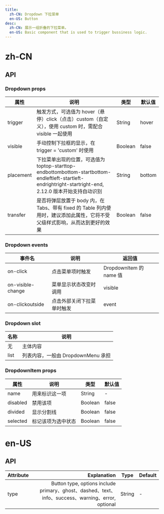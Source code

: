 ```yaml
---
title:
  zh-CN: Dropdown 下拉菜单
  en-US: Button
desc:
  zh-CN: 展示一组折叠的下拉菜单。
  en-US: Basic component that is used to trigger bussiness logic.
---
```



# zh-CN

## API



### Dropdown props

| 属性 |说明 |类型 |默认值 |
| --- |--- |--- |--- |
| trigger |触发方式，可选值为 hover（悬停）click（点击）custom（自定义），使用 custom 时，需配合 visible 一起使用 |String |hover |
| visible |手动控制下拉框的显示，在 trigger = 'custom' 时使用 |Boolean |false |
| placement |下拉菜单出现的位置，可选值为toptop-starttop-endbottombottom-startbottom-endleftleft-startleft-endrightright-startright-end, 2.12.0 版本开始支持自动识别 |String |bottom |
| transfer |是否将弹层放置于 body 内，在 Tabs、带有 fixed 的 Table 列内使用时，建议添加此属性，它将不受父级样式影响，从而达到更好的效果 |Boolean |false |

### Dropdown events

| 事件名 |说明 |返回值 |
| --- |--- |--- |
| on-click |点击菜单项时触发 |DropdownItem 的 name 值 |
| on-visible-change |菜单显示状态改变时调用 |visible |
| on-clickoutside |点击外部关闭下拉菜单时触发 |event |

### Dropdown slot

| 名称 |说明 |
| --- |--- |
| 无 |主体内容 |
| list |列表内容，一般由 DropdownMenu 承担 |

### DropdownItem props

| 属性 |说明 |类型 |默认值 |
| --- |--- |--- |--- |
| name |用来标识这一项 |String |- |
| disabled |禁用该项 |Boolean |false |
| divided |显示分割线 |Boolean |false |
| selected |标记该项为选中状态 |Boolean |false |


# en-US

## API
| Attribute        | Explanation    |  Type  | Default|
| --------   | -----:   | ---- | ---- |
| type        | Button type, options include primary、ghost、dashed、text、info、success、warning、error, optional      |   String   | -|
